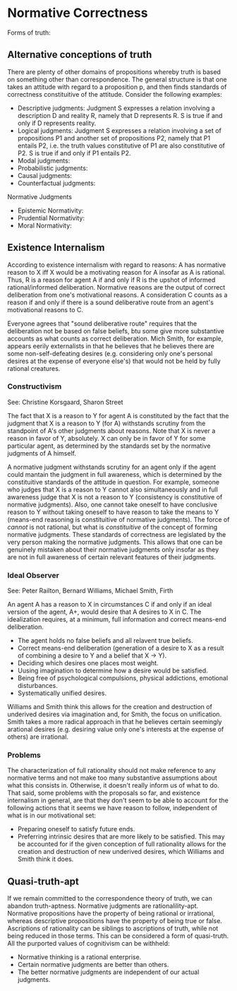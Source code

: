 # Normative Correctness

Forms of truth:

## Alternative conceptions of truth

There are plenty of other domains of propositions whereby truth is based on something other than correspondence. The general structure is that one takes an attitude with regard to a proposition p, and then finds standards of correctness constituitive of the attitude. Consider the following examples:

- Descriptive judgments: Judgment S expresses a relation involving a description D and reality R, namely that D represents R. S is true if and only if D represents reality.
- Logical judgments: Judgment S expresses a relation involving a set of propositions P1 and another set of propositions P2, namely that P1 entails P2, i.e. the truth values constitutive of P1 are also constitutive of P2. S is true if and only if P1 entails P2.
- Modal judgments:
- Probabilistic judgments:
- Causal judgments:
- Counterfactual judgments: 

Normative Judgments

- Epistemic Normativity: 
- Prudential Normativity: 
- Moral Normativity: 

## Existence Internalism

According to existence internalism with regard to reasons: A has normative reason to X iff X would be a motivating reason for A insofar as A is rational. Thus, R is a reason for agent A if and only if R is the upshot of informed rational/informed deliberation. Normative reasons are the output of correct deliberation from one's motivational reasons. A consideration C counts as a reason if and only if there is a sound deliberative route from an agent's motivational reasons to C.

Everyone agrees that "sound deliberative route" requires that the deliberation not be based on false beliefs, btu some give more substantive accounts as what counts as correct deliberation. Mich Smith, for example, appears eerily externalists in that he believes that he believes there are some non-self-defeating desires (e.g. considering only one's personal desires at the expense of everyone else's) that would not be held by fully rational creatures.

### Constructivism

See: Christine Korsgaard, Sharon Street

The fact that X is a reason to Y for agent A is constituted by the fact that the judgment that X is a reason to Y (for A) withstands scrutiny from the standpoint of A's other judgments about reasons. Note that X is never a reason in favor of Y, absolutely. X can only be in favor of Y for some particular agent, as determined by the standards set by the normative judgments of A himself. 

A normative judgment withstands scrutiny for an agent only if the agent could mantain the judgment in full awareness, which is determined by the constituitive standards of the attitude in question. For example, someone who judges that X is a reason to Y cannot also simultaneously and in full awareness judge that X is not a reason to Y (consistency is constitutive of normative judgments). Also, one cannot take oneself to have conclusive reason to Y without taking oneself to have reason to take the means to Y (means-end reasoning is constituitive of normative judgments). The force of *cannot* is not rational, but what is *constituitive* of the concept of forming normative judgments. These standards of correctness are legislated by the very person making the normative judgments. This allows that one can be genuinely mistaken about their normative judgments only insofar as they are not in full awareness of certain relevant features of their judgments.

### Ideal Observer

See: Peter Railton, Bernard Williams, Michael Smith, Firth

An agent A has a reason to X in circumstances C if and only if an ideal version of the agent, A+, would desire that A desires to X in C. The idealization requires, at a minimum, full information and correct means-end deliberation. 

- The agent holds no false beliefs and all relavent true beliefs.
- Correct means-end deliberation (generation of a desire to X as a result of combining a desire to Y and a belief that X -> Y).
- Deciding which desires one places most weight.
- Uusing imagination to determine how a desire would be satisfied.
- Being free of psychological compulsions, physical addictions, emotional disturbances.
- Systematically unified desires.

Williams and Smith think this allows for the creation and destruction of underived desires via imagination and, for Smith, the focus on unification. Smith takes a more radical approach in that he believes certain seemingly arational desires (e.g. desiring value only one's interests at the expense of others) are irrational.

### Problems 

The characterization of full rationality should not make reference to any normative terms and not make too many substantive assumptions about what this consists in. Otherwise, it doesn't really inform us of what to do. That said, some problems with the proposals so far, and existence internalism in general, are that they don't seem to be able to account for the following actions that it seems we have reason to follow, independent of what is in our motivational set: 

* Preparing oneself to satisfy future ends.
* Preferring intrinsic desires that are more likely to be satisfied. This may be accounted for if the given conception of full rationality allows for the creation and destruction of new underived desires, which Williams and Smith think it does.

## Quasi-truth-apt

If we remain committed to the correspondence theory of truth, we can abandon truth-aptness. Normative judgments are rationalility-apt. Normative propositions have the property of being rational or irrational, whereas descriptive propositions have the property of being true or false. Ascriptions of rationality can be siblings to ascriptions of truth, while not being reduced in those terms. This can be considered a form of quasi-truth. All the purported values of cognitivism can be withheld: 

- Normative thinking is a rational enterprise.
- Certain normative judgments are better than others.
- The better normative judgments are independent of our actual judgments.